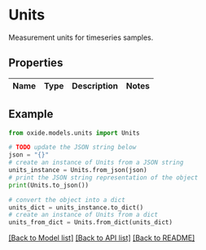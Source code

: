 # Units

Measurement units for timeseries samples.

## Properties

Name | Type | Description | Notes
------------ | ------------- | ------------- | -------------

## Example

```python
from oxide.models.units import Units

# TODO update the JSON string below
json = "{}"
# create an instance of Units from a JSON string
units_instance = Units.from_json(json)
# print the JSON string representation of the object
print(Units.to_json())

# convert the object into a dict
units_dict = units_instance.to_dict()
# create an instance of Units from a dict
units_from_dict = Units.from_dict(units_dict)
```
[[Back to Model list]](../README.md#documentation-for-models) [[Back to API list]](../README.md#documentation-for-api-endpoints) [[Back to README]](../README.md)


